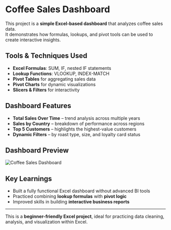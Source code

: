 # Coffee Sales Dashboard

This project is a **simple Excel-based dashboard** that analyzes coffee sales data.  
It demonstrates how formulas, lookups, and pivot tools can be used to create interactive insights.

## Tools & Techniques Used
- **Excel Formulas**: SUM, IF, nested IF statements
- **Lookup Functions**: VLOOKUP, INDEX-MATCH
- **Pivot Tables** for aggregating sales data
- **Pivot Charts** for dynamic visualizations
- **Slicers & Filters** for interactivity

## Dashboard Features
- **Total Sales Over Time** – trend analysis across multiple years  
- **Sales by Country** – breakdown of performance across regions  
- **Top 5 Customers** – highlights the highest-value customers  
- **Dynamic Filters** – by roast type, size, and loyalty card status  

## Dashboard Preview
![Coffee Sales Dashboard](./coffe-sales-dashboard.png)

## Key Learnings
- Built a fully functional Excel dashboard without advanced BI tools
- Practiced combining **lookup formulas** with **pivot logic**
- Improved skills in building **interactive business reports**

---

This is a **beginner-friendly Excel project**, ideal for practicing data cleaning, analysis, and visualization within Excel.  

